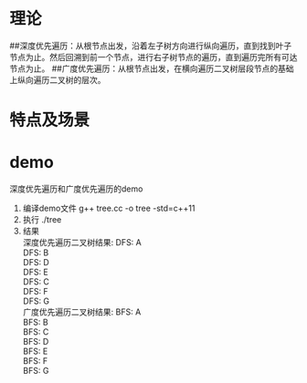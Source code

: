 # 理论
##深度优先遍历：从根节点出发，沿着左子树方向进行纵向遍历，直到找到叶子节点为止。然后回溯到前一个节点，进行右子树节点的遍历，直到遍历完所有可达节点为止。
##广度优先遍历：从根节点出发，在横向遍历二叉树层段节点的基础上纵向遍历二叉树的层次。

# 特点及场景

# demo
深度优先遍历和广度优先遍历的demo
1. 编译demo文件
g++ tree.cc -o tree -std=c++11
2. 执行
./tree
3. 结果  
深度优先遍历二叉树结果: DFS: A  
DFS: B  
DFS: D  
DFS: E  
DFS: C  
DFS: F  
DFS: G  
广度优先遍历二叉树结果: BFS: A  
BFS: B  
BFS: C  
BFS: D  
BFS: E  
BFS: F  
BFS: G  
